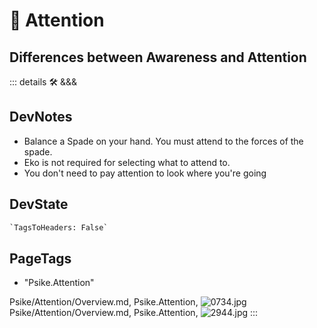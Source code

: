 # 💜 <psike>Attention</psike>

## Differences between Awareness and Attention

::: details 🛠 <dev>&&&</dev>

## DevNotes

- Balance a Spade on your hand. You must attend to the forces of the spade.
- Eko is not required for selecting what to attend to.
- You don't need to pay attention to look where you're going

## DevState

```py
`TagsToHeaders: False`
```

<h2>PageTags</h2>

- "Psike.Attention"

Psike/Attention/Overview.md, <dev>Psike.Attention</dev>, ![0734.jpg](/PaperPhoto/0734.jpg)
Psike/Attention/Overview.md, <dev>Psike.Attention</dev>, ![2944.jpg](/PaperPhoto/2944.jpg)
:::
